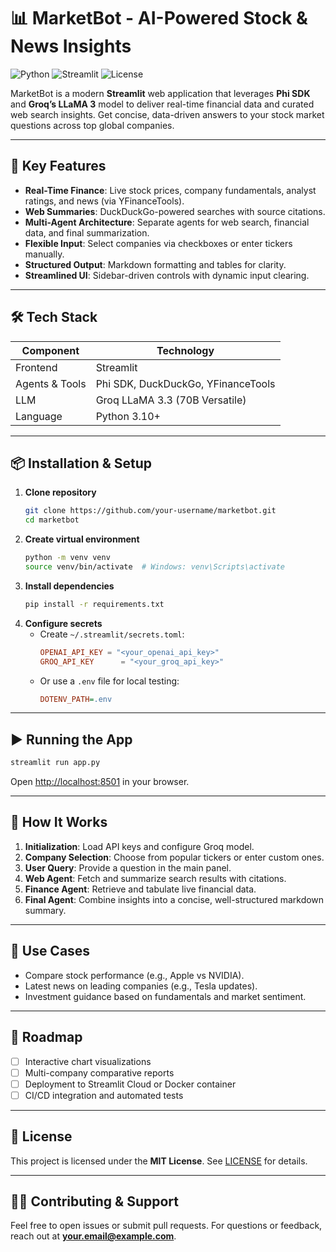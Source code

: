 # 📊 MarketBot - AI-Powered Stock & News Insights

![Python](https://img.shields.io/badge/python-3.10%2B-blue) ![Streamlit](https://img.shields.io/badge/streamlit-%E2%9C%93-brightgreen) ![License](https://img.shields.io/badge/license-MIT-lightgrey)

MarketBot is a modern **Streamlit** web application that leverages **Phi SDK** and **Groq’s LLaMA 3** model to deliver real-time financial data and curated web search insights. Get concise, data-driven answers to your stock market questions across top global companies.

---

## 🚀 Key Features

- **Real-Time Finance**: Live stock prices, company fundamentals, analyst ratings, and news (via YFinanceTools).
- **Web Summaries**: DuckDuckGo-powered searches with source citations.
- **Multi-Agent Architecture**: Separate agents for web search, financial data, and final summarization.
- **Flexible Input**: Select companies via checkboxes or enter tickers manually.
- **Structured Output**: Markdown formatting and tables for clarity.
- **Streamlined UI**: Sidebar-driven controls with dynamic input clearing.

---

## 🛠️ Tech Stack

| Component         | Technology                    |
| ----------------- | ----------------------------- |
| Frontend          | Streamlit                     |
| Agents & Tools    | Phi SDK, DuckDuckGo, YFinanceTools |
| LLM               | Groq LLaMA 3.3 (70B Versatile) |
| Language          | Python 3.10+                  |

---

## 📦 Installation & Setup

1. **Clone repository**
   ```bash
   git clone https://github.com/your-username/marketbot.git
   cd marketbot
   ```
2. **Create virtual environment**
   ```bash
   python -m venv venv
   source venv/bin/activate  # Windows: venv\Scripts\activate
   ```
3. **Install dependencies**
   ```bash
   pip install -r requirements.txt
   ```
4. **Configure secrets**
   - Create `~/.streamlit/secrets.toml`:
     ```toml
     OPENAI_API_KEY = "<your_openai_api_key>"
     GROQ_API_KEY      = "<your_groq_api_key>"
     ```
   - Or use a `.env` file for local testing:
     ```ini
     DOTENV_PATH=.env
     ```

---

## ▶️ Running the App

```bash
streamlit run app.py
```

Open [http://localhost:8501](http://localhost:8501) in your browser.

---

## 🧠 How It Works

1. **Initialization**: Load API keys and configure Groq model.
2. **Company Selection**: Choose from popular tickers or enter custom ones.
3. **User Query**: Provide a question in the main panel.
4. **Web Agent**: Fetch and summarize search results with citations.
5. **Finance Agent**: Retrieve and tabulate live financial data.
6. **Final Agent**: Combine insights into a concise, well-structured markdown summary.

---

## 🎯 Use Cases

- Compare stock performance (e.g., Apple vs NVIDIA).
- Latest news on leading companies (e.g., Tesla updates).
- Investment guidance based on fundamentals and market sentiment.

---

## 🔧 Roadmap

- [ ] Interactive chart visualizations
- [ ] Multi-company comparative reports
- [ ] Deployment to Streamlit Cloud or Docker container
- [ ] CI/CD integration and automated tests

---

## 📄 License

This project is licensed under the **MIT License**. See [LICENSE](LICENSE) for details.

---

## 🙋‍♂️ Contributing & Support

Feel free to open issues or submit pull requests. For questions or feedback, reach out at **your.email@example.com**.


